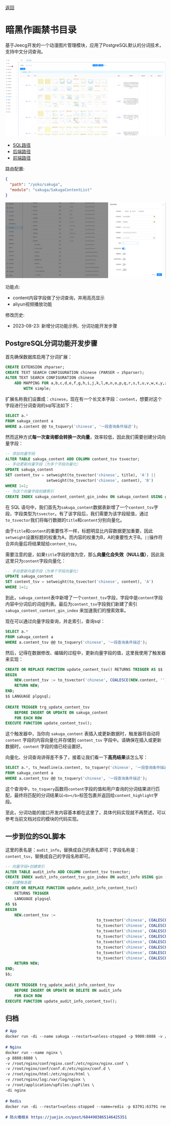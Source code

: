 [返回](../)

# 暗黑作画禁书目录

基于Jeecg开发的一个动漫图片管理模块，应用了PostgreSQL默认的分词技术，支持中文分词查询。

![2023-08-23_15-01-35.png](./assets/暗黑作画禁书目录-1692774113052.png)


* [SQL路径](https://github.com/yoko-murasame/jeecg-boot/blob/yoko-3.4.3last/db/PostgreSQL/可选/sakuga_content.sql)
* [后端路径](https://github.com/yoko-murasame/jeecg-boot/blob/yoko-3.4.3last/jeecg-module-system/jeecg-system-biz/src/main/java/org/jeecg/modules/sakuga)
* [前端路径](https://github.com/yoko-murasame/ant-design-vue-jeecg/blob/yoko/src/views/sakuga)

路由配置: 

```json
{
  "path": "/yoko/sakuga",
  "module": "sakuga/SakugaContentList"
}
```

![2023-08-23_10-48-37.png](./assets/暗黑作画禁书目录-1692758921145.png)

功能点:
* content内容字段做了分词查询，并用高亮显示
* aliyun视频播放功能

修改历史:
* 2023-08-23: 新增分词功能示例、分词功能开发步骤

## PostgreSQL分词功能开发步骤

首先确保数据库启用了分词扩展：

```sql
CREATE EXTENSION zhparser;
CREATE TEXT SEARCH CONFIGURATION chinese (PARSER = zhparser);
ALTER TEXT SEARCH CONFIGURATION chinese
    ADD MAPPING FOR a,b,c,d,e,f,g,h,i,j,k,l,m,n,o,p,q,r,s,t,u,v,w,x,y,z
        WITH simple;
```

扩展名称我们设置成：`chinese`，现在有一个长文本字段：`content`，想要对这个字段进行分词查询的sql写法如下：

```sql
SELECT a.*
FROM sakuga_content a
WHERE a.content @@ to_tsquery('chinese', '一段查询条件描述');
```

然而这种方式**每一次查询都会转换一次向量**，效率较低，因此我们需要创建分词向量字段：

```sql
-- 添加向量字段
ALTER TABLE sakuga_content ADD COLUMN content_tsv tsvector;
-- 手动更新向量字段（为多个字段向量化）
UPDATE sakuga_content
SET content_tsv = setweight(to_tsvector('chinese', title), 'A') ||
                  setweight(to_tsvector('chinese', content), 'B')
WHERE 1=1;
-- 为这个向量字段创建索引
CREATE INDEX sakuga_content_content_gin_index ON sakuga_content USING gin (content_tsv);
```

在 SQL 语句中，我们首先为`sakuga_content`数据表新增了一个`content_tsv`字段，字段类型为`tsvector`。有了该字段后，我们需要为该字段赋值，通过`to_tsvector`我们将每行数据的`title`和`content`分别向量化。

由于`title`和`content`的重要性不一样，标题明显比内容数据更加重要，因此`setweight`设置标题的权重为A，而内容的权重为B，A的重要性大于B。`||`操作符合并向量后将结果赋给`content_tsv`。

需要注意的是，如果`title`字段的值为空，那么**向量化会失效（NULL值）**，因此我这里只为`content`字段向量化：

```sql
-- 手动更新向量字段（为单个字段向量化）
UPDATE sakuga_content
SET content_tsv = setweight(to_tsvector('chinese', content), 'A')
WHERE 1=1;
```

到此，`sakuga_content`表中新增了一个`content_tsv`字段，字段中是`content`字段内容中分词后的词组列表。最后为`content_tsv`字段我们新建了索引 `sakuga_content_content_gin_index` 来加速我们的搜索效率。

现在可以通过向量字段查询，并走索引，查询sql：

```sql
SELECT a.*
FROM sakuga_content a
WHERE a.content_tsv @@ to_tsquery('chinese', '一段查询条件描述');
```

然后，记得在数据修改、编辑的过程中，更新向量字段的值，这里我使用了触发器来实现：

```sql
CREATE OR REPLACE FUNCTION update_content_tsv() RETURNS TRIGGER AS $$
BEGIN
    NEW.content_tsv := to_tsvector('chinese', COALESCE(NEW.content, ''));
    RETURN NEW;
END;
$$ LANGUAGE plpgsql;

CREATE TRIGGER trg_update_content_tsv
    BEFORE INSERT OR UPDATE ON sakuga_content
    FOR EACH ROW
EXECUTE FUNCTION update_content_tsv();
```

这个触发器中，当你向 `sakuga_content` 表插入或更新数据时，触发器将自动将 `content` 字段的内容向量化并存储到 `content_tsv` 字段中。请确保在插入或更新数据时，`content` 字段的值已经设置好。

向量化、分词查询讲得差不多了，接着让我们看一下**高亮结果**该怎么写：

```sql
SELECT a.*, ts_headline(a.content, to_tsquery('chinese', '一段查询条件描述')) AS content_highlight
FROM sakuga_content a
WHERE a.content_tsv @@ to_tsquery('chinese', '一段查询条件描述');
```

这个查询中，`to_tsquery`函数将`content`字段的值和用户查询的分词结果进行匹配，最终将匹配的分词结果以`<b></b>`标签包裹并返回给`content_highlight`字段。

至此，分词功能的接口开发内容基本都在这里了，具体代码实现就不再赘述，可以参考当前文档对应的模块的代码实现。


## 一步到位的SQL脚本

这里的表名是：`audit_info`，替换成自己的表名即可；字段名称是：`content_tsv`，替换成自己的字段名称即可。

```sql
-- 向量字段+创建索引
ALTER TABLE audit_info ADD COLUMN content_tsv tsvector;
CREATE INDEX audit_info_content_tsv_gin_index ON audit_info USING gin (content_tsv);
-- 创建触发器
CREATE OR REPLACE FUNCTION update_audit_info_content_tsv()
    RETURNS TRIGGER
    LANGUAGE plpgsql
AS $$
BEGIN
    NEW.content_tsv :=
                                        to_tsvector('chinese', COALESCE(NEW.audit_title, '')) ||
                                        to_tsvector('chinese', COALESCE(NEW.audited_entity, '')) ||
                                        to_tsvector('chinese', COALESCE(NEW.audit_agency, '')) ||
                                        to_tsvector('chinese', COALESCE(NEW.total_audit_fees, '')) ||
                                        to_tsvector('chinese', COALESCE(NEW.audit_fees, '')) ||
                                        to_tsvector('chinese', COALESCE(NEW.contacts, '')) ||
                                        to_tsvector('chinese', COALESCE(NEW.audit_description, '')) ||
                                        to_tsvector('chinese', COALESCE(NEW.sysusername, ''));
    RETURN NEW;
END;
$$;

CREATE TRIGGER trg_update_audit_info_content_tsv
    BEFORE INSERT OR UPDATE OR DELETE ON audit_info
    FOR EACH ROW
EXECUTE FUNCTION update_audit_info_content_tsv();
```


## 归档
```markdown
# App
docker run -di --name sakuga --restart=unless-stopped -p 9900:8888 -v /root/application/sakuga:/app app-split

# Nginx
docker run --name nginx \
-p 8888:8888 \
-v /root/nginx/conf/nginx.conf:/etc/nginx/nginx.conf \
-v /root/nginx/conf/conf.d:/etc/nginx/conf.d \
-v /root/nginx/html:/etc/nginx/html \
-v /root/nginx/log:/var/log/nginx \
-v /root/application/upFiles:/upFiles \
-di nginx

# Redis
docker run -di --restart=unless-stopped --name=redis -p 63791:63791 redis --requirepass "123456" --port "63791" --appendonly "yes"

# 防火墙相关 https://juejin.cn/post/6844903865146425351
```
